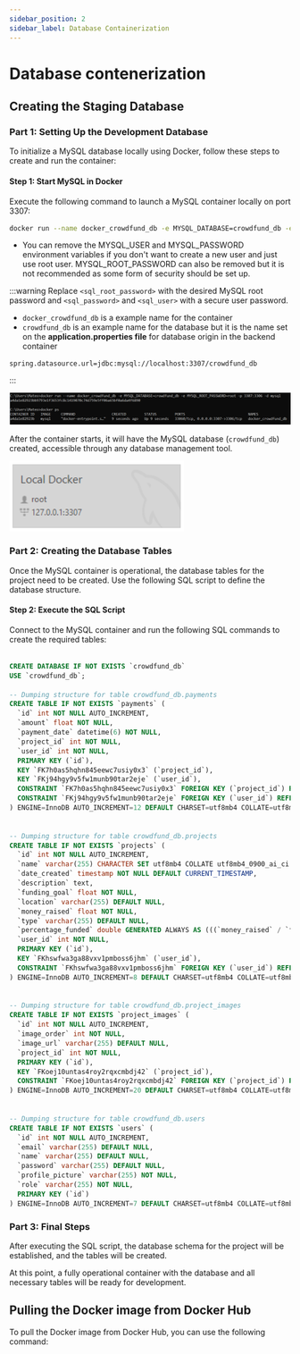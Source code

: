 ```yaml
---
sidebar_position: 2
sidebar_label: Database Containerization
---
```


# Database contenerization

## Creating the Staging Database

### Part 1: Setting Up the Development Database

To initialize a MySQL database locally using Docker, follow these steps to create and run the container:

#### Step 1: Start MySQL in Docker

Execute the following command to launch a MySQL container locally on port 3307:

```bash
docker run --name docker_crowdfund_db -e MYSQL_DATABASE=crowdfund_db -e MYSQL_USER=<sql_user> -e MYSQL_PASSWORD=<sql_password> -e MYSQL_ROOT_PASSWORD=<sql_root_password> -p 3307:3306 -d mysql
```

- You can remove the MYSQL_USER and MYSQL_PASSWORD environment variables if you don't want to create a new user and just use root user. MYSQL_ROOT_PASSWORD can also be removed but it is not recommended as some form of security should be set up.

:::warning
Replace `<sql_root_password>` with the desired MySQL root password and `<sql_password>` and `<sql_user>` with a secure user password.
- `docker_crowdfund_db` is a example name for the container
- `crowdfund_db` is an example name for the database but it is the name set on the **application.properties file** for database origin in the backend container

```bash, title="application.properties in the back-end container"
spring.datasource.url=jdbc:mysql://localhost:3307/crowdfund_db
```
:::

![Commands on the terminal](./img/comando_terminal.png)

After the container starts, it will have the MySQL database (`crowdfund_db`) created, accessible through any database management tool.

![MySQL Workbench connection](./img/mysqlworkbench_connection.png)

### Part 2: Creating the Database Tables

Once the MySQL container is operational, the database tables for the project need to be created. Use the following SQL script to define the database structure.

#### Step 2: Execute the SQL Script

Connect to the MySQL container and run the following SQL commands to create the required tables:

```sql

CREATE DATABASE IF NOT EXISTS `crowdfund_db`
USE `crowdfund_db`;

-- Dumping structure for table crowdfund_db.payments
CREATE TABLE IF NOT EXISTS `payments` (
  `id` int NOT NULL AUTO_INCREMENT,
  `amount` float NOT NULL,
  `payment_date` datetime(6) NOT NULL,
  `project_id` int NOT NULL,
  `user_id` int NOT NULL,
  PRIMARY KEY (`id`),
  KEY `FK7h0as5hqhn845eewc7usiy0x3` (`project_id`),
  KEY `FKj94hgy9v5fw1munb90tar2eje` (`user_id`),
  CONSTRAINT `FK7h0as5hqhn845eewc7usiy0x3` FOREIGN KEY (`project_id`) REFERENCES `projects` (`id`) ON DELETE CASCADE
  CONSTRAINT `FKj94hgy9v5fw1munb90tar2eje` FOREIGN KEY (`user_id`) REFERENCES `users` (`id`) ON DELETE CASCADE
) ENGINE=InnoDB AUTO_INCREMENT=12 DEFAULT CHARSET=utf8mb4 COLLATE=utf8mb4_0900_ai_ci;


-- Dumping structure for table crowdfund_db.projects
CREATE TABLE IF NOT EXISTS `projects` (
  `id` int NOT NULL AUTO_INCREMENT,
  `name` varchar(255) CHARACTER SET utf8mb4 COLLATE utf8mb4_0900_ai_ci DEFAULT NULL,
  `date_created` timestamp NOT NULL DEFAULT CURRENT_TIMESTAMP,
  `description` text,
  `funding_goal` float NOT NULL,
  `location` varchar(255) DEFAULT NULL,
  `money_raised` float NOT NULL,
  `type` varchar(255) DEFAULT NULL,
  `percentage_funded` double GENERATED ALWAYS AS (((`money_raised` / `funding_goal`) * 100)) VIRTUAL,
  `user_id` int NOT NULL,
  PRIMARY KEY (`id`),
  KEY `FKhswfwa3ga88vxv1pmboss6jhm` (`user_id`),
  CONSTRAINT `FKhswfwa3ga88vxv1pmboss6jhm` FOREIGN KEY (`user_id`) REFERENCES `users` (`id`) ON DELETE CASCADE
) ENGINE=InnoDB AUTO_INCREMENT=8 DEFAULT CHARSET=utf8mb4 COLLATE=utf8mb4_0900_ai_ci;


-- Dumping structure for table crowdfund_db.project_images
CREATE TABLE IF NOT EXISTS `project_images` (
  `id` int NOT NULL AUTO_INCREMENT,
  `image_order` int NOT NULL,
  `image_url` varchar(255) DEFAULT NULL,
  `project_id` int NOT NULL,
  PRIMARY KEY (`id`),
  KEY `FKoej10untas4roy2rqxcmbdj42` (`project_id`),
  CONSTRAINT `FKoej10untas4roy2rqxcmbdj42` FOREIGN KEY (`project_id`) REFERENCES `projects` (`id`) ON DELETE CASCADE
) ENGINE=InnoDB AUTO_INCREMENT=20 DEFAULT CHARSET=utf8mb4 COLLATE=utf8mb4_0900_ai_ci;


-- Dumping structure for table crowdfund_db.users
CREATE TABLE IF NOT EXISTS `users` (
  `id` int NOT NULL AUTO_INCREMENT,
  `email` varchar(255) DEFAULT NULL,
  `name` varchar(255) DEFAULT NULL,
  `password` varchar(255) DEFAULT NULL,
  `profile_picture` varchar(255) NOT NULL,
  `role` varchar(255) NOT NULL,
  PRIMARY KEY (`id`)
) ENGINE=InnoDB AUTO_INCREMENT=7 DEFAULT CHARSET=utf8mb4 COLLATE=utf8mb4_0900_ai_ci;

```

### Part 3: Final Steps

After executing the SQL script, the database schema for the project will be established, and the tables will be created.

At this point, a fully operational container with the database and all necessary tables will be ready for development.

## Pulling the Docker image from Docker Hub

To pull the Docker image from Docker Hub, you can use the following command:

<!--TO-DO: Push database to docker hub-->
```bash

```
